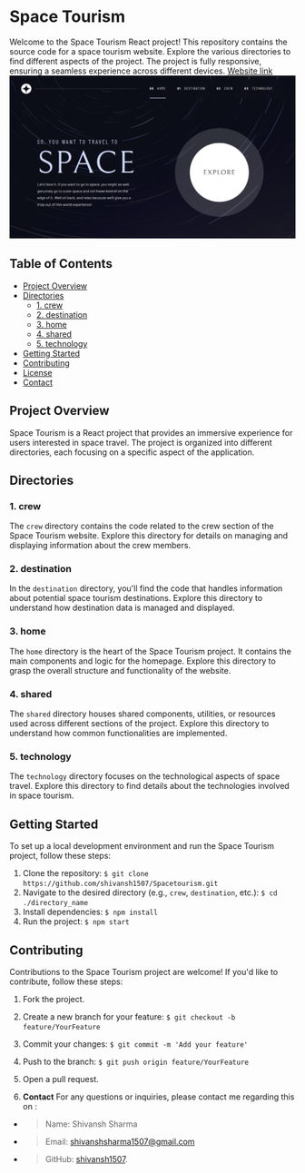# Space Tourism

Welcome to the Space Tourism React project! This repository contains the source code for a space tourism website. Explore the various directories to find different aspects of the project.
The project is fully responsive, ensuring a seamless experience across different devices. [Website link](https://spacetourism-production.up.railway.app/SpaceTourism/) 
![Project Screenshot](https://raw.githubusercontent.com/shivansh1507/Spacetourism/master/SpaceTourism.png)

## Table of Contents

- [Project Overview](#project-overview)
- [Directories](#directories)
  - [1. crew](#1-crew)
  - [2. destination](#2-destination)
  - [3. home](#3-home)
  - [4. shared](#4-shared)
  - [5. technology](#5-technology)
- [Getting Started](#getting-started)
- [Contributing](#contributing)
- [License](#license)
- [Contact](#contact)

## Project Overview

Space Tourism is a React project that provides an immersive experience for users interested in space travel. The project is organized into different directories, each focusing on a specific aspect of the application.

## Directories

### 1. crew

The `crew` directory contains the code related to the crew section of the Space Tourism website. Explore this directory for details on managing and displaying information about the crew members.

### 2. destination

In the `destination` directory, you'll find the code that handles information about potential space tourism destinations. Explore this directory to understand how destination data is managed and displayed.

### 3. home

The `home` directory is the heart of the Space Tourism project. It contains the main components and logic for the homepage. Explore this directory to grasp the overall structure and functionality of the website.

### 4. shared

The `shared` directory houses shared components, utilities, or resources used across different sections of the project. Explore this directory to understand how common functionalities are implemented.

### 5. technology

The `technology` directory focuses on the technological aspects of space travel. Explore this directory to find details about the technologies involved in space tourism.

## Getting Started

To set up a local development environment and run the Space Tourism project, follow these steps:

1. Clone the repository: `$ git clone https://github.com/shivansh1507/Spacetourism.git`
2. Navigate to the desired directory (e.g., `crew`, `destination`, etc.): `$ cd ./directory_name`
3. Install dependencies: `$ npm install`
4. Run the project: `$ npm start`

## Contributing

Contributions to the Space Tourism project are welcome! If you'd like to contribute, follow these steps:

1. Fork the project.
2. Create a new branch for your feature: `$ git checkout -b feature/YourFeature`
3. Commit your changes: `$ git commit -m 'Add your feature'`
4. Push to the branch: `$ git push origin feature/YourFeature`
5. Open a pull request.


5. **Contact**
For any questions or inquiries, please contact me regarding this on : 

- > Name: Shivansh Sharma
- > Email: [shivanshsharma1507@gmail.com](mailto:shivanshsharma1507@gmail.com)
- > GitHub: [shivansh1507](https://github.com/shivansh1507).
